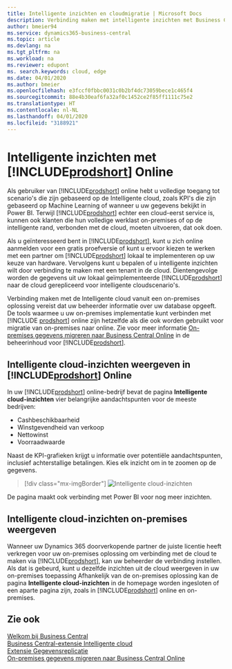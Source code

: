 ```yaml
---
title: Intelligente inzichten en cloudmigratie | Microsoft Docs
description: Verbinding maken met intelligente inzichten met Business Central vanuit uw on-premises oplossing. Leer hoe u naar de cloud kunt migreren.
author: bmeier94
ms.service: dynamics365-business-central
ms.topic: article
ms.devlang: na
ms.tgt_pltfrm: na
ms.workload: na
ms.reviewer: edupont
ms. search.keywords: cloud, edge
ms.date: 04/01/2020
ms.author: bmeier
ms.openlocfilehash: e3fccf0fbbc0031c0b2bf4dc73059bece1c465f4
ms.sourcegitcommit: 88e4b30eaf6fa32af0c1452ce2f85ff1111c75e2
ms.translationtype: HT
ms.contentlocale: nl-NL
ms.lasthandoff: 04/01/2020
ms.locfileid: "3188921"
---
```

# <a name="intelligent-insights-with-prodshort-online"></a>Intelligente inzichten met [!INCLUDE[prodshort](includes/prodshort.md)] Online

Als gebruiker van [!INCLUDE[prodshort](includes/prodshort.md)] online hebt u volledige toegang tot scenario's die zijn gebaseerd op de Intelligente cloud, zoals KPI's die zijn gebaseerd op Machine Learning of wanneer u uw gegevens bekijkt in Power BI. Terwijl [!INCLUDE[prodshort](includes/prodshort.md)] echter een cloud-eerst service is, kunnen ook klanten die hun volledige werklast on-premises of op de intelligente rand, verbonden met de cloud, moeten uitvoeren, dat ook doen.  

Als u geïnteresseerd bent in [!INCLUDE[prodshort](includes/prodshort.md)], kunt u zich online aanmelden voor een gratis proefversie of kunt u ervoor kiezen te werken met een partner om [!INCLUDE[prodshort](includes/prodshort.md)] lokaal te implementeren op uw keuze van hardware. Vervolgens kunt u bepalen of u intelligente inzichten wilt door verbinding te maken met een tenant in de cloud. Dientengevolge worden de gegevens uit uw lokaal geïmplementeerde [!INCLUDE[prodshort](includes/prodshort.md)] naar de cloud gerepliceerd voor intelligente cloudscenario's.  

Verbinding maken met de Intelligente cloud vanuit een on-premises oplossing vereist dat uw beheerder informatie over uw database opgeeft. De tools waarmee u uw on-premises implementatie kunt verbinden met [!INCLUDE [prodshort](includes/prodshort.md)] online zijn hetzelfde als die ook worden gebruikt voor migratie van on-premises naar online. Zie voor meer informatie [On-premises gegevens migreren naar Business Central Online](/dynamics365/business-central/dev-itpro/administration/migrate-data) in de beheerinhoud voor [!INCLUDE[prodshort](includes/prodshort.md)].  

## <a name="viewing-intelligent-cloud-insights-in-prodshort-online"></a>Intelligente cloud-inzichten weergeven in [!INCLUDE[prodshort](includes/prodshort.md)] Online

In uw [!INCLUDE[prodshort](includes/prodshort.md)] online-bedrijf bevat de pagina **Intelligente cloud-inzichten** vier belangrijke aandachtspunten voor de meeste bedrijven:

- Cashbeschikbaarheid
- Winstgevendheid van verkoop
- Nettowinst
- Voorraadwaarde

Naast de KPI-grafieken krijgt u informatie over potentiële aandachtspunten, inclusief achterstallige betalingen. Kies elk inzicht om in te zoomen op de gegevens.  

> [!div class="mx-imgBorder"]
> ![Intelligente cloud-inzichten](media/across-intelligent-cloud/intelligentcloudApril19.png "Geeft de pagina Intelligente cloud-inzichten weer in Business Central")

De pagina maakt ook verbinding met Power BI voor nog meer inzichten.

## <a name="viewing-intelligent-insights-on-premises"></a>Intelligente cloud-inzichten on-premises weergeven

Wanneer uw Dynamics 365 doorverkopende partner de juiste licentie heeft verkregen voor uw on-premises oplossing om verbinding met de cloud te maken via [!INCLUDE[prodshort](includes/prodshort.md)], kan uw beheerder de verbinding instellen. Als dat is gebeurd, kunt u dezelfde inzichten uit de cloud weergeven in uw on-premises toepassing Afhankelijk van de on-premises oplossing kan de pagina **Intelligente cloud-inzichten** in de homepage worden ingesloten of een aparte pagina zijn, zoals in [!INCLUDE[prodshort](includes/prodshort.md)] online en on-premises.  

## <a name="see-also"></a>Zie ook

[Welkom bij Business Central](index.md)  
[Business Central-extensie Intelligente cloud](ui-extensions-intelligent-cloud.md)  
[Extensie Gegevensreplicatie](ui-extensions-data-replication.md)  
[On-premises gegevens migreren naar Business Central Online](/dynamics365/business-central/dev-itpro/administration/migrate-data)  
